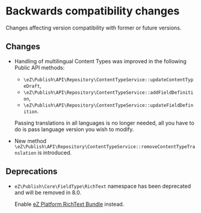 # Backwards compatibility changes

Changes affecting version compatibility with former or future versions.

## Changes

* Handling of multilingual Content Types was improved in the following Public API methods:
    - `\eZ\Publish\API\Repository\ContentTypeService::updateContentTypeDraft`,
    - `\eZ\Publish\API\Repository\ContentTypeService::addFieldDefinition`,
    - `\eZ\Publish\API\Repository\ContentTypeService::updateFieldDefinition`. 
    
    Passing translations in all languages is no longer needed, all you have to do is pass language version 
    you wish to modify.
* New method `\eZ\Publish\API\Repository\ContentTypeService::removeContentTypeTranslation` is introduced.

## Deprecations

* `eZ\Publish\Core\FieldType\RichText` namespace has been deprecated and will be removed in 8.0.

  Enable [eZ Platform RichText Bundle](https://github.com/ezsystems/ezplatform-richtext) instead.
